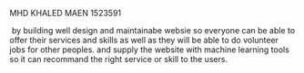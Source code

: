 MHD KHALED MAEN 1523591

​	by building well design and maintainabe websie so everyone can be able to offer their services and skills as well as they will be able to do volunteer jobs for other peoples. and supply the website with machine learning tools so it can recommand the right service or skill to the users.
